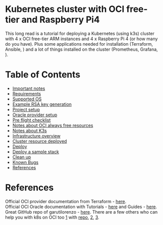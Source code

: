 # Kubernetes cluster with OCI free-tier and Raspberry Pi4
This long read is a tutorial for deploying a Kubernetes (using k3s) cluster with 4 x OCI free-tier ARM instances and 4 x Raspberry Pi 4 (or how many do you have). Plus some applications needed for installation (Terraform, Ansible, ) and a lot of things installed on the cluster (Prometheus, Grafana, ).


# Table of Contents

* [Important notes](#important-notes)
* [Requirements](#requirements)
* [Supported OS](#supported-os)
* [Example RSA key generation](#example-rsa-key-generation)
* [Project setup](#project-setup)
* [Oracle provider setup](#oracle-provider-setup)
* [Pre flight checklist](#pre-flight-checklist)
* [Notes about OCI always free resources](#notes-about-oci-always-free-resources)
* [Notes about K3s](#notes-about-k3s)
* [Infrastructure overview](#infrastructure-overview)
* [Cluster resource deployed](#cluster-resource-deployed)
* [Deploy](#deploy)
* [Deploy a sample stack](#deploy-a-sample-stack)
* [Clean up](#clean-up)
* [Known Bugs](#known-bugs)
* [References](#references)



# References
Official OCI provider documentation from Terraform - [here](https://registry.terraform.io/providers/oracle/oci/latest/docs).  
Official OCI Oracle documentation with Tutorials - [here](https://docs.oracle.com/en-us/iaas/developer-tutorials/tutorials/tf-provider/01-summary.htm) and Guides - [here](https://docs.oracle.com/en-us/iaas/Content/API/SDKDocs/terraform.htm).
Great GitHub repo of garutilorenzo - [here](https://github.com/garutilorenzo/k3s-oci-cluster). There are a few others who can help you with k8s on OCI too [1](https://arnoldgalovics.com/free-kubernetes-oracle-cloud/) with [repo](https://github.com/galovics/free-kubernetes-oracle-cloud-terraform), [2](https://github.com/r0b2g1t/k3s-cluster-on-oracle-cloud-infrastructure), [3](https://github.com/solamarpreet/kubernetes-on-oci).  
